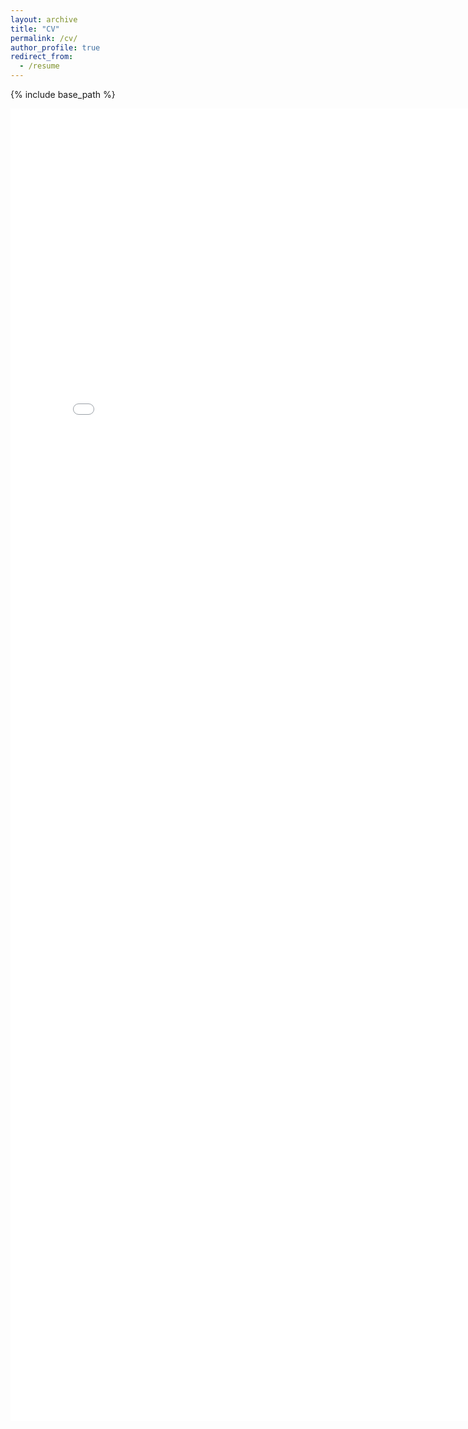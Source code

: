 ```yaml
---
layout: archive
title: "CV"
permalink: /cv/
author_profile: true
redirect_from:
  - /resume
---
```


{% include base_path %}

<embed src="{{ base_path }}/files/cv.pdf" width="800px" height="2100px" />